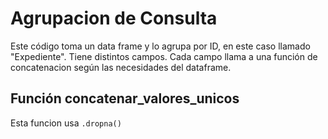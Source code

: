 # Agrupacion de Consulta
Este código toma un data frame y lo agrupa por ID, en este caso llamado "Expediente". Tiene distintos campos.
Cada campo llama a una función de concatenacion según las necesidades del dataframe.

## Función concatenar_valores_unicos
Esta funcion usa
``
.dropna()
``
